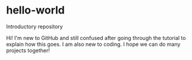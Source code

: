 # hello-world
Introductory repository

Hi! 
I'm new to GitHub and still confused after going through the tutorial to explain how this goes. I am also new to coding.
I hope we can do many projects together!
